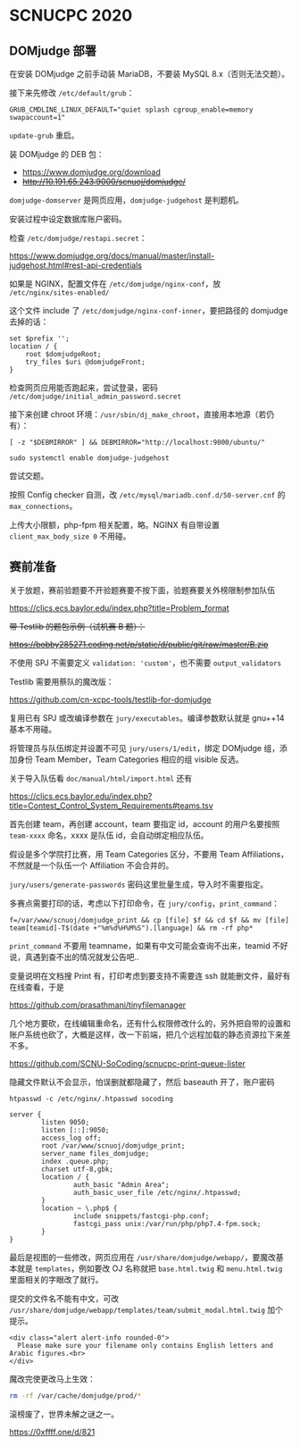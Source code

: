 # SCNUCPC 2020

## DOMjudge 部署

在安装 DOMjudge 之前手动装 MariaDB，不要装 MySQL 8.x（否则无法交题）。

接下来先修改 `/etc/default/grub`：

```
GRUB_CMDLINE_LINUX_DEFAULT="quiet splash cgroup_enable=memory swapaccount=1"
```

`update-grub` 重启。

装 DOMjudge 的 DEB 包：

* https://www.domjudge.org/download
* ~~http://10.191.65.243:9000/scnuoj/domjudge/~~

`domjudge-domserver` 是网页应用，`domjudge-judgehost` 是判题机。

安装过程中设定数据库账户密码。

检查 `/etc/domjudge/restapi.secret`：

https://www.domjudge.org/docs/manual/master/install-judgehost.html#rest-api-credentials

如果是 NGINX，配置文件在 `/etc/domjudge/nginx-conf`，放 `/etc/nginx/sites-enabled/`

这个文件 include 了 `/etc/domjudge/nginx-conf-inner`，要把路径的 domjudge 去掉的话：

```
set $prefix '';
location / {
	root $domjudgeRoot;
	try_files $uri @domjudgeFront;
}
```

检查网页应用能否跑起来，尝试登录，密码 `/etc/domjudge/initial_admin_password.secret`

接下来创建 chroot 环境：`/usr/sbin/dj_make_chroot`，直接用本地源（若仍有）：

``` 
[ -z "$DEBMIRROR" ] && DEBMIRROR="http://localhost:9000/ubuntu/"
```

```
sudo systemctl enable domjudge-judgehost
```

尝试交题。

按照 Config checker 自测，改 `/etc/mysql/mariadb.conf.d/50-server.cnf` 的 `max_connections`。

上传大小限额，php-fpm 相关配置，略。NGINX 有自带设置 `client_max_body_size 0` 不用碰。

## 赛前准备

关于放题，赛前验题要不开验题赛要不按下面，验题赛要关外榜限制参加队伍

https://clics.ecs.baylor.edu/index.php?title=Problem_format

<S>

带 Testlib 的题包示例（试机赛 B 题）：

https://bobby285271.coding.net/p/static/d/public/git/raw/master/B.zip

</S>

不使用 SPJ 不需要定义 `validation: 'custom'`，也不需要 `output_validators`

Testlib 需要用蔡队的魔改版：

https://github.com/cn-xcpc-tools/testlib-for-domjudge

复用已有 SPJ 或改编译参数在 `jury/executables`。编译参数默认就是 gnu++14 基本不用碰。

将管理员与队伍绑定并设置不可见 `jury/users/1/edit`，绑定 DOMjudge 组，添加身份 Team Member，Team Categories 相应的组 visible 反选。

关于导入队伍看 `doc/manual/html/import.html` 还有

https://clics.ecs.baylor.edu/index.php?title=Contest_Control_System_Requirements#teams.tsv

首先创建 team，再创建 account，team 要指定 id，account 的用户名要按照 `team-xxxx` 命名，xxxx 是队伍 id，会自动绑定相应队伍。

假设是多个学院打比赛，用 Team Categories 区分，不要用 Team Affiliations，不然就是一个队伍一个 Affiliation 不会合并的。

`jury/users/generate-passwords` 密码这里批量生成，导入时不需要指定。

多赛点需要打印的话，考虑以下打印命令，在 `jury/config`，`print_command`：

```
f=/var/www/scnuoj/domjudge_print && cp [file] $f && cd $f && mv [file] team[teamid]-T$(date +"%m%d%H%M%S").[language] && rm -rf php*
```

`print_command` 不要用 teamname，如果有中文可能会查询不出来，teamid 不好说，真遇到查不出的情况就发公告吧..

变量说明在文档搜 Print 有，打印考虑到要支持不需要连 ssh 就能删文件，最好有在线查看，于是

https://github.com/prasathmani/tinyfilemanager

几个地方要砍，在线编辑重命名，还有什么权限修改什么的，另外把自带的设置和账户系统也砍了，大概是这样，改一下前端，把几个远程加载的静态资源拉下来差不多。

https://github.com/SCNU-SoCoding/scnucpc-print-queue-lister

隐藏文件默认不会显示，怕误删就都隐藏了，然后 baseauth 开了，账户密码

```
htpasswd -c /etc/nginx/.htpasswd socoding
```

```
server {
        listen 9050;
        listen [::]:9050;
        access_log off;
        root /var/www/scnuoj/domjudge_print;
        server_name files_domjudge;
        index .queue.php;
        charset utf-8,gbk;
        location / {
                auth_basic "Admin Area";
                auth_basic_user_file /etc/nginx/.htpasswd;
        }
        location ~ \.php$ {
                include snippets/fastcgi-php.conf;
                fastcgi_pass unix:/var/run/php/php7.4-fpm.sock;
        }
}
```

最后是视图的一些修改，网页应用在 `/usr/share/domjudge/webapp/`，要魔改基本就是 `templates`，例如要改 OJ 名称就把 `base.html.twig` 和 `menu.html.twig` 里面相关的字眼改了就行。

提交的文件名不能有中文，可改 `/usr/share/domjudge/webapp/templates/team/submit_modal.html.twig` 加个提示。

```
<div class="alert alert-info rounded-0">
  Please make sure your filename only contains English letters and Arabic figures.<br>
</div>
```

魔改完使更改马上生效：

```bash
rm -rf /var/cache/domjudge/prod/*
```

滚榜废了，世界未解之谜之一。

https://0xffff.one/d/821
